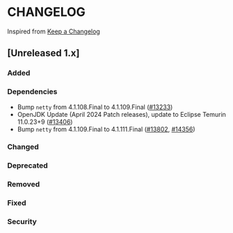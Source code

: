 # CHANGELOG

Inspired from [Keep a Changelog](https://keepachangelog.com/en/1.0.0/)

## [Unreleased 1.x]
### Added
### Dependencies
- Bump `netty` from 4.1.108.Final to 4.1.109.Final ([#13233](https://github.com/opensearch-project/OpenSearch/pull/13233))
- OpenJDK Update (April 2024 Patch releases), update to Eclipse Temurin 11.0.23+9 ([#13406](https://github.com/opensearch-project/OpenSearch/pull/13406))
- Bump `netty` from 4.1.109.Final to 4.1.111.Final ([#13802](https://github.com/opensearch-project/OpenSearch/pull/13802), [#14356](https://github.com/opensearch-project/OpenSearch/pull/14356))

### Changed
### Deprecated
### Removed
### Fixed
### Security

[Unreleased]: https://github.com/opensearch-project/OpenSearch/compare/1.3.15...HEAD
